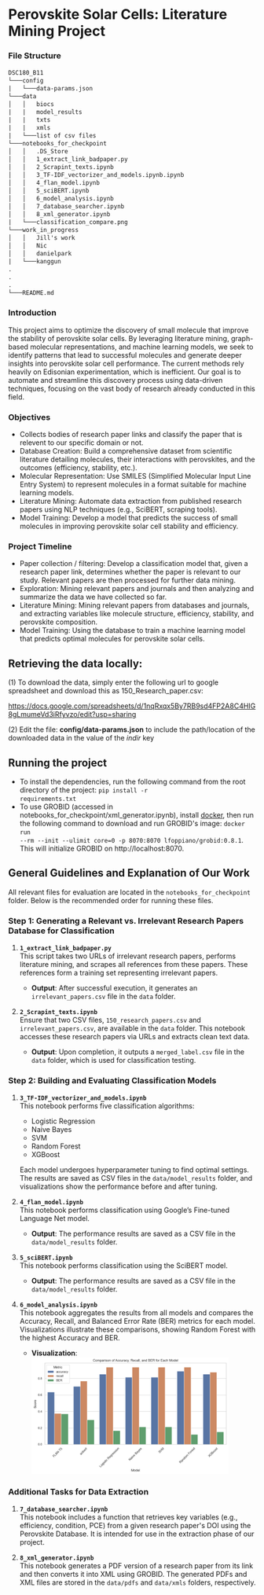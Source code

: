 # Perovskite Solar Cells: Literature Mining Project

### File Structure
```
DSC180_B11
└───config
|   └───data-params.json
└───data
│   │   biocs
|   |   model_results
|   |   txts
|   |   xmls
|   └───list of csv files
└───notebooks_for_checkpoint
│   │   .DS_Store
│   │   1_extract_link_badpaper.py
│   │   2_Scrapint_texts.ipynb
│   │   3_TF-IDF_vectorizer_and_models.ipynb.ipynb
│   │   4_flan_model.ipynb
│   │   5_sciBERT.ipynb
│   │   6_model_analysis.ipynb
│   │   7_database_searcher.ipynb
│   │   8_xml_generator.ipynb
|   └───classification_compare.png
└───work_in_progress
│   │   Jill's work
│   │   Nic
│   │   danielpark
|   └───kanggun
.
.
.
└───README.md  
```

### Introduction
This project aims to optimize the discovery of small molecule that improve the stability of perovskite solar cells. By leveraging literature mining, graph-based molecular representations, and machine learning models, we seek to identify patterns that lead to successful molecules and generate deeper insights into perovskite solar cell performance. The current methods rely heavily on Edisonian experimentation, which is inefficient. Our goal is to automate and streamline this discovery process using data-driven techniques, focusing on the vast body of research already conducted in this field.

### Objectives
- Collects bodies of research paper links and classify the paper that is relevent to our specific domain or not. 
- Database Creation: Build a comprehensive dataset from scientific literature detailing molecules, their interactions with perovskites, and the outcomes (efficiency, stability, etc.).
- Molecular Representation: Use SMILES (Simplified Molecular Input Line Entry System) to represent molecules in a format suitable for machine learning models.
- Literature Mining: Automate data extraction from published research papers using NLP techniques (e.g., SciBERT, scraping tools).
- Model Training: Develop a model that predicts the success of small molecules in improving perovskite solar cell stability and efficiency.

### Project Timeline
- Paper collection / filtering: Develop a classification model that, given a research paper link, determines whether the paper is relevant to our study. Relevant papers are then processed for further data mining.
- Exploration: Mining relevant papers and journals and then analyzing and summarize the data we have collected so far.
- Literature Mining: Mining relevant papers from databases and journals, and extracting variables like molecule structure, efficiency, stability, and perovskite composition.
- Model Training: Using the database to train a machine learning model that predicts optimal molecules for perovskite solar cells.

## Retrieving the data locally:

(1) To download the data, simply enter the following url to google spreadsheet and download this as 150_Research_paper.csv:

https://docs.google.com/spreadsheets/d/1nqRxqx5By7RB9sd4FP2A8C4HIG8gLmumeVd3iRfyvzo/edit?usp=sharing

(2) Edit the file: __config/data-params.json__ to include the path/location of the downloaded data in the value of the _indir_ key

## Running the project

- To install the dependencies, run the following command from the root directory of the project: <code>pip install -r requirements.txt</code>
- To use GROBID (accessed in notebooks_for_checkpoint/xml_generator.ipynb), install [docker](https://docs.docker.com/engine/install/), 
then run the following command to download and run GROBID's image: <code>docker run --rm --init --ulimit core=0 -p 8070:8070 lfoppiano/grobid:0.8.1</code>. This will initialize GROBID on http://localhost:8070.


## General Guidelines and Explanation of Our Work
All relevant files for evaluation are located in the `notebooks_for_checkpoint` folder. Below is the recommended order for running these files.

### Step 1: Generating a Relevant vs. Irrelevant Research Papers Database for Classification

1. **`1_extract_link_badpaper.py`**  
   This script takes two URLs of irrelevant research papers, performs literature mining, and scrapes all references from these papers. These references form a training set representing irrelevant papers.  
   - **Output**: After successful execution, it generates an `irrelevant_papers.csv` file in the `data` folder.

2. **`2_Scrapint_texts.ipynb`**  
   Ensure that two CSV files, `150_research_papers.csv` and `irrelevant_papers.csv`, are available in the `data` folder. This notebook accesses these research papers via URLs and extracts clean text data.  
   - **Output**: Upon completion, it outputs a `merged_label.csv` file in the `data` folder, which is used for classification testing.

### Step 2: Building and Evaluating Classification Models

1. **`3_TF-IDF_vectorizer_and_models.ipynb`**  
   This notebook performs five classification algorithms:
   - Logistic Regression
   - Naive Bayes
   - SVM
   - Random Forest
   - XGBoost  

   Each model undergoes hyperparameter tuning to find optimal settings. The results are saved as CSV files in the `data/model_results` folder, and visualizations show the performance before and after tuning.

2. **`4_flan_model.ipynb`**  
   This notebook performs classification using Google’s Fine-tuned Language Net model.  
   - **Output**: The performance results are saved as a CSV file in the `data/model_results` folder.

3. **`5_sciBERT.ipynb`**  
   This notebook performs classification using the SciBERT model.  
   - **Output**: The performance results are saved as a CSV file in the `data/model_results` folder.

4. **`6_model_analysis.ipynb`**  
   This notebook aggregates the results from all models and compares the Accuracy, Recall, and Balanced Error Rate (BER) metrics for each model. Visualizations illustrate these comparisons, showing Random Forest with the highest Accuracy and BER.
   - **Visualization**:  
     <img src="notebooks_for_checkpoint\classification_compare.png" alt="Comparing performance metric for ALL classification perfomed " width="400">

### Additional Tasks for Data Extraction

1. **`7_database_searcher.ipynb`**  
   This notebook includes a function that retrieves key variables (e.g., efficiency, condition, PCE) from a given research paper's DOI using the Perovskite Database. It is intended for use in the extraction phase of our project.

2. **`8_xml_generator.ipynb`**  
   This notebook generates a PDF version of a research paper from its link and then converts it into XML using GROBID. The generated PDFs and XML files are stored in the `data/pdfs` and `data/xmls` folders, respectively.

